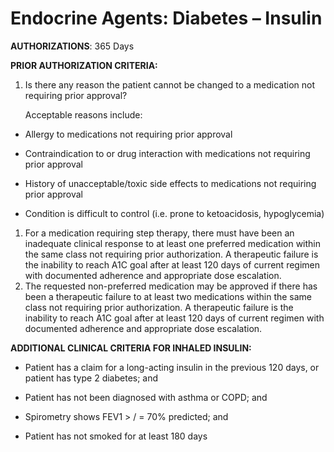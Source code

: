 # Endocrine Agents: Diabetes – Insulin

**AUTHORIZATIONS**: 365 Days

**PRIOR AUTHORIZATION CRITERIA:**

1.  Is there any reason the patient cannot be changed to a medication not requiring prior approval?

    Acceptable reasons include:

- Allergy to medications not requiring prior approval

- Contraindication to or drug interaction with medications not requiring prior approval

- History of unacceptable/toxic side effects to medications not requiring prior approval

- Condition is difficult to control (i.e. prone to ketoacidosis, hypoglycemia)

1.  For a medication requiring step therapy, there must have been an inadequate clinical response to at least one preferred medication within the same class not requiring prior authorization. A therapeutic failure is the inability to reach A1C goal after at least 120 days of current regimen with documented adherence and appropriate dose escalation.
2.  The requested non-preferred medication may be approved if there has been a therapeutic failure to at least two medications within the same class not requiring prior authorization. A therapeutic failure is the inability to reach A1C goal after at least 120 days of current regimen with documented adherence and appropriate dose escalation.

**ADDITIONAL CLINICAL CRITERIA FOR INHALED INSULIN:**

- Patient has a claim for a long-acting insulin in the previous 120 days, or patient has type 2 diabetes; and

- Patient has not been diagnosed with asthma or COPD; and

- Spirometry shows FEV1 \> / = 70% predicted; and

- Patient has not smoked for at least 180 days
